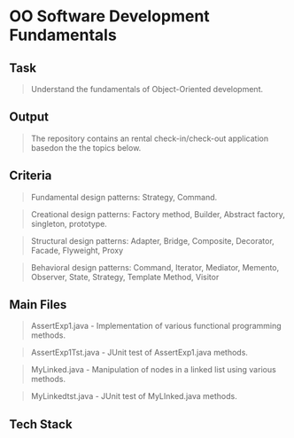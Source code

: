 # OO Software Development Fundamentals

## Task
> Understand the fundamentals of Object-Oriented development.

## Output
> The repository contains an rental check-in/check-out application basedon the the topics below.

## Criteria
> Fundamental design patterns: Strategy, Command.

> Creational design patterns: Factory method, Builder, Abstract factory, singleton, prototype.

> Structural design patterns: Adapter, Bridge, Composite, Decorator, Facade, Flyweight, Proxy

> Behavioral design patterns: Command, Iterator, Mediator, Memento, Observer, State, Strategy, Template Method, Visitor


## Main Files
> AssertExp1.java - Implementation of various functional programming methods.

> AssertExp1Tst.java - JUnit test of AssertExp1.java methods.

> MyLinked.java - Manipulation of nodes in a linked list using various methods.

> MyLinkedtst.java - JUnit test of MyLInked.java methods.

## Tech Stack

